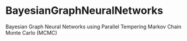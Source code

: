 # BayesianGraphNeuralNetworks
Bayesian Graph Neural Networks using Parallel Tempering Markov Chain Monte Carlo (MCMC)
